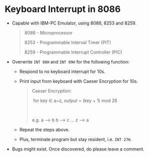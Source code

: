 # Keyboard Interrupt in 8086



* Capable with IBM-PC Emulator, using 8086, 8253 and 8259.

  > 8086 - Microprocessor
  >
  > 8253 - Programmable Interval Timer (PIT)
  >
  > 8259 - Programmable Interrupt Controller (PIC)

* Overwrite `INT 08H` and `INT 09H` for the following function:

  * Respond to no keyboard interrupt for 10s.

  * Print input from keyboard with Caeser Encryption for 10s.

    > Caeser Encryption:
    >
    > ​        for key ∈ a~z, output = (key + 1) mod 26
    >
    > ​
    >
    > e.g.    a —> b    b —> c    …    z —> a

  * Repeat the steps above.

  * Plus, terminate program but stay resident, i.e. `INT 27H`.

* Bugs might exist. Once discovered, do please leave a comment.


